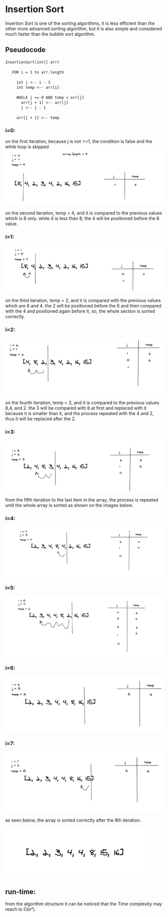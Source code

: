# Insertion Sort

Insertion Sort is one of the sorting algorithms, it is less efficient than the other more advanced sorting algorithm, but it is also simple and considered much faster than the bubble sort algorithm.
## Pseudocode
```
InsertionSort(int[] arr)

   FOR i = 1 to arr.length

     int j <-- i - 1
     int temp <-- arr[i]

     WHILE j >= 0 AND temp < arr[j]
       arr[j + 1] <-- arr[j]
       j <-- j - 1

     arr[j + 1] <-- temp
```

### i=0:

on the first iteration, because j is not >=1, the condition is false and the while loop is skipped
![img](../../assets/sorting/sorting1.png)

on the second iteration, temp = 4, and it is compared to the previous values which is 8 only. while 4 is less than 8, the 4 will be positioned before the 8 value.
### i=1:
![img](../../assets/sorting/sorting2.png)

on the third iteration, temp = 2, and it is compared with the previous values which are 8 and 4. the 2 will be positioned before the 8 and then compared with the 4 and positioned again before it, so, the whole section is sorted correctly.
### i=2:
![img](../../assets/sorting/sorting3.png)

on the fourth iteration, temp = 3, and it is compared to the previous values 8,4, and 2. the 3 will be compared with 8 at first and replaced with it because it is smaller than it, and the process repeated with the 4 and 2, thus it will be replaced after the 2.
### i=3:
![img](../../assets/sorting/sorting4.png)

from the fifth iteration to the last item in the array, the process is repeated until the whole  array is sorted as shown on the images below.
### i=4:
![img](../../assets/sorting/sorting5.png)


### i=5:
![img](../../assets/sorting/sorting6.png)


### i=6:
![img](../../assets/sorting/sorting7.png)


### i=7:
![img](../../assets/sorting/sorting8.png)


as seen below, the array is sorted correctly after the 8th iteration.


![img](../../assets/sorting/sorting9.png)


## run-time:

from the algorithm structure it can be noticed that the Time complexity may reach to  O(n²).
